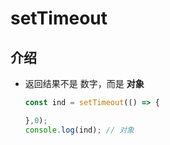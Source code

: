 # setTimeout

## 介绍

*   返回结果不是 数字，而是 **对象**

    ```javascript
    const ind = setTimeout(() => {

    },0);
    console.log(ind); // 对象
    ```
